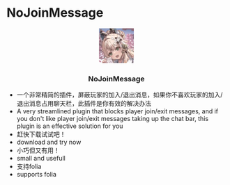 # NoJoinMessage
<p align="center">
  <a href="https://github.com/ddsb520/NoJoinMessage/">
    <img src="images/logo.png" alt="Logo" width="80" height="80">
  </a>

   <h3 align="center">NoJoinMessage</h3>
   
* 一个非常精简的插件，屏蔽玩家的加入/退出消息，如果你不喜欢玩家的加入/退出消息占用聊天栏，此插件是你有效的解决办法
* A very streamlined plugin that blocks player join/exit messages, and if you don't like player join/exit messages taking up the chat bar, this plugin is an effective solution for you
* 赶快下载试试吧！
* download and try now
* 小巧但又有用！
* small and usefull
* 支持folia
* supports folia
  
